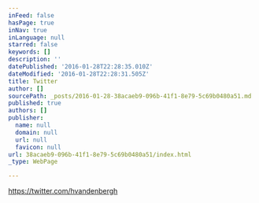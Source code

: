 ```yaml
---
inFeed: false
hasPage: true
inNav: true
inLanguage: null
starred: false
keywords: []
description: ''
datePublished: '2016-01-28T22:28:35.010Z'
dateModified: '2016-01-28T22:28:31.505Z'
title: Twitter
author: []
sourcePath: _posts/2016-01-28-38acaeb9-096b-41f1-8e79-5c69b0480a51.md
published: true
authors: []
publisher:
  name: null
  domain: null
  url: null
  favicon: null
url: 38acaeb9-096b-41f1-8e79-5c69b0480a51/index.html
_type: WebPage

---
```

https://twitter.com/hvandenbergh